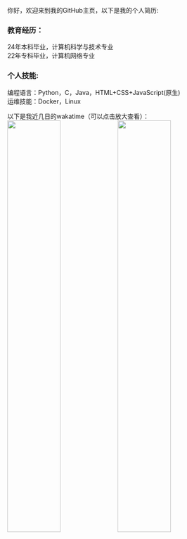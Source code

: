 你好，欢迎来到我的GitHub主页，以下是我的个人简历:

### 教育经历：  
24年本科毕业，计算机科学与技术专业  
22年专科毕业，计算机网络专业

### 个人技能:  
编程语言：Python，C，Java，HTML+CSS+JavaScript(原生)  
运维技能：Docker，Linux  

以下是我近几日的wakatime（可以点击放大查看）：  
<img src="https://wakatime.com/share/@LeoChoi/e5a4125d-75fa-43ad-b84d-b5ed048f839c.svg" width="49%">
<img src="https://wakatime.com/share/@LeoChoi/d1c4d166-978a-42b9-91bd-6ae78321f75e.svg" width="49%">
